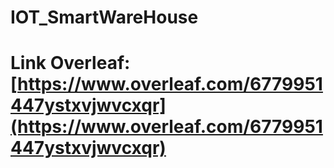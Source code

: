 ﻿# IOT_SmartWareHouse

# Link Overleaf: [https://www.overleaf.com/6779951447ystxvjwvcxqr](https://www.overleaf.com/6779951447ystxvjwvcxqr)
